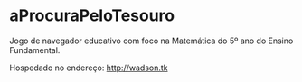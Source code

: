 # aProcuraPeloTesouro
Jogo de navegador educativo com foco na Matemática do 5º ano do Ensino Fundamental.

Hospedado no endereço: http://wadson.tk
